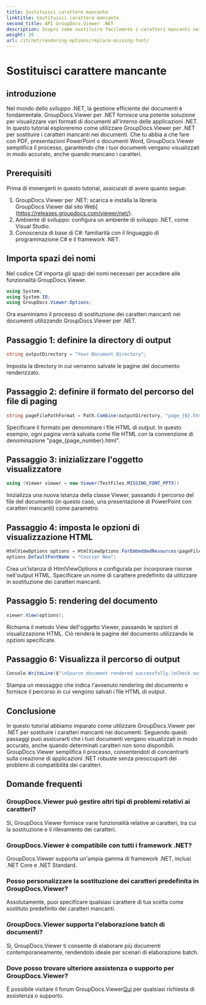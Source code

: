 ```yaml
---
title: Sostituisci carattere mancante
linktitle: Sostituisci carattere mancante
second_title: API GroupDocs.Viewer .NET
description: Scopri come sostituire facilmente i caratteri mancanti nei documenti .NET utilizzando GroupDocs.Viewer. Garantisci un rendering accurato con semplici passaggi.
weight: 20
url: /it/net/rendering-options/replace-missing-font/
---
```


# Sostituisci carattere mancante

## introduzione
Nel mondo dello sviluppo .NET, la gestione efficiente dei documenti è fondamentale. GroupDocs.Viewer per .NET fornisce una potente soluzione per visualizzare vari formati di documenti all'interno delle applicazioni .NET. In questo tutorial esploreremo come utilizzare GroupDocs.Viewer per .NET per sostituire i caratteri mancanti nei documenti. Che tu abbia a che fare con PDF, presentazioni PowerPoint o documenti Word, GroupDocs.Viewer semplifica il processo, garantendo che i tuoi documenti vengano visualizzati in modo accurato, anche quando mancano i caratteri.
## Prerequisiti
Prima di immergerti in questo tutorial, assicurati di avere quanto segue:
1. GroupDocs.Viewer per .NET: scarica e installa la libreria GroupDocs.Viewer dal sito Web](https://releases.groupdocs.com/viewer/net/).
2. Ambiente di sviluppo: configura un ambiente di sviluppo .NET, come Visual Studio.
3. Conoscenza di base di C#: familiarità con il linguaggio di programmazione C# e il framework .NET.

## Importa spazi dei nomi
Nel codice C# importa gli spazi dei nomi necessari per accedere alle funzionalità GroupDocs.Viewer.

```csharp
using System;
using System.IO;
using GroupDocs.Viewer.Options;
```

Ora esaminiamo il processo di sostituzione dei caratteri mancanti nei documenti utilizzando GroupDocs.Viewer per .NET.
## Passaggio 1: definire la directory di output
```csharp
string outputDirectory = "Your Document Directory";
```
Imposta la directory in cui verranno salvate le pagine del documento renderizzato.
## Passaggio 2: definire il formato del percorso del file di paging
```csharp
string pageFilePathFormat = Path.Combine(outputDirectory, "page_{0}.html");
```
Specificare il formato per denominare i file HTML di output. In questo esempio, ogni pagina verrà salvata come file HTML con la convenzione di denominazione "page_{page_number}.html".
## Passaggio 3: inizializzare l'oggetto visualizzatore
```csharp
using (Viewer viewer = new Viewer(TestFiles.MISSING_FONT_PPTX))
```
Inizializza una nuova istanza della classe Viewer, passando il percorso del file del documento (in questo caso, una presentazione di PowerPoint con caratteri mancanti) come parametro.
## Passaggio 4: imposta le opzioni di visualizzazione HTML
```csharp
HtmlViewOptions options = HtmlViewOptions.ForEmbeddedResources(pageFilePathFormat);
options.DefaultFontName = "Courier New";
```
Crea un'istanza di HtmlViewOptions e configurala per incorporare risorse nell'output HTML. Specificare un nome di carattere predefinito da utilizzare in sostituzione dei caratteri mancanti.
## Passaggio 5: rendering del documento
```csharp
viewer.View(options);
```
Richiama il metodo View dell'oggetto Viewer, passando le opzioni di visualizzazione HTML. Ciò renderà le pagine del documento utilizzando le opzioni specificate.
## Passaggio 6: Visualizza il percorso di output
```csharp
Console.WriteLine($"\nSource document rendered successfully.\nCheck output in {outputDirectory}.");
```
Stampa un messaggio che indica l'avvenuto rendering del documento e fornisce il percorso in cui vengono salvati i file HTML di output.

## Conclusione
In questo tutorial abbiamo imparato come utilizzare GroupDocs.Viewer per .NET per sostituire i caratteri mancanti nei documenti. Seguendo questi passaggi puoi assicurarti che i tuoi documenti vengano visualizzati in modo accurato, anche quando determinati caratteri non sono disponibili. GroupDocs.Viewer semplifica il processo, consentendoti di concentrarti sulla creazione di applicazioni .NET robuste senza preoccuparti dei problemi di compatibilità dei caratteri.
## Domande frequenti
### GroupDocs.Viewer può gestire altri tipi di problemi relativi ai caratteri?
Sì, GroupDocs.Viewer fornisce varie funzionalità relative ai caratteri, tra cui la sostituzione e il rilevamento dei caratteri.
### GroupDocs.Viewer è compatibile con tutti i framework .NET?
GroupDocs.Viewer supporta un'ampia gamma di framework .NET, inclusi .NET Core e .NET Standard.
### Posso personalizzare la sostituzione dei caratteri predefinita in GroupDocs.Viewer?
Assolutamente, puoi specificare qualsiasi carattere di tua scelta come sostituto predefinito dei caratteri mancanti.
### GroupDocs.Viewer supporta l'elaborazione batch di documenti?
Sì, GroupDocs.Viewer ti consente di elaborare più documenti contemporaneamente, rendendolo ideale per scenari di elaborazione batch.
### Dove posso trovare ulteriore assistenza o supporto per GroupDocs.Viewer?
 È possibile visitare il forum GroupDocs.Viewer[Qui](https://forum.groupdocs.com/c/viewer/9) per qualsiasi richiesta di assistenza o supporto.